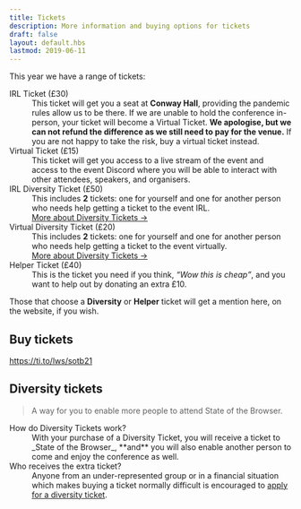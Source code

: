 ```yaml
---
title: Tickets
description: More information and buying options for tickets
draft: false
layout: default.hbs
lastmod: 2019-06-11
---
```



This year we have a range of tickets:

<dl>
  <dt>IRL Ticket (£30)</dt>
  <dd>This ticket will get you a seat at <strong>Conway Hall</strong>, providing the pandemic rules allow us to be there. If we are unable to hold the conference in-person, your ticket will become a Virtual Ticket. <strong>We apologise, but we can not refund the difference as we still need to pay for the venue.</strong> If you are not happy to take the risk, buy a virtual ticket instead.</dd>
  <dt>Virtual Ticket (£15)</dd>
  <dd>This ticket will get you access to a live stream of the event and access to the event Discord where you will be able to interact with other attendees, speakers, and organisers.</dd>
  <dt>IRL Diversity Ticket (£50)</dt>
  <dd>This includes <strong>2</strong> tickets: one for yourself and one for another person who needs help getting a ticket to the event IRL.<br><a href="#diversity-tickets">More about Diversity Tickets →</a></dd>
  <dt>Virtual Diversity Ticket (£20)</dt>
  <dd>This includes <strong>2</strong> tickets: one for yourself and one for another person who needs help getting a ticket to the event virtually.<br><a href="#diversity-tickets">More about Diversity Tickets →</a></dd>
  <dt>Helper Ticket (£40)</dt>
  <dd>This is the ticket you need if you think, <em><q>Wow this is cheap</q></em>, and you want to help out by donating an extra £10.</dd>
</dl>

Those that choose a **Diversity** or **Helper** ticket will get a mention here, on the website, if you wish.

## Buy tickets

https://ti.to/lws/sotb21

## Diversity tickets

> A way for you to enable more people to attend State of the Browser.

<dl>
  <dt>How do Diversity Tickets work?</dt>
  <dd>With your purchase of a Diversity Ticket, you will receive a ticket to _State of the Browser_, **and** you will also enable another person to come and enjoy the conference as well.</dd>
  <dt>Who receives the extra ticket?</dt>
  <dd>Anyone from an under-represented group or in a financial situation which makes buying a ticket normally difficult is encouraged to <a href="https://ti.to/lws/sotb21" title="Apply for a Diversity Ticket" rel="nofollow external">apply for a diversity ticket</a>.
</dl>
